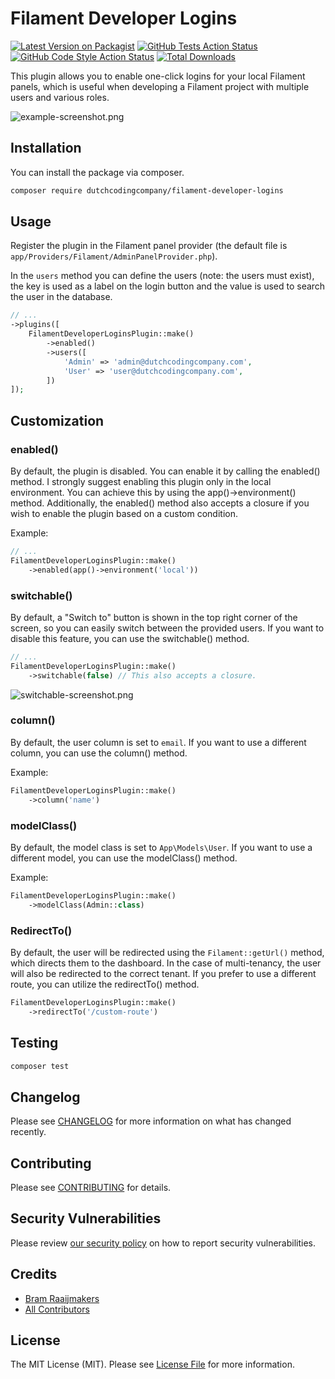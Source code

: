 # Filament Developer Logins

[![Latest Version on Packagist](https://img.shields.io/packagist/v/dutchcodingcompany/filament-developer-logins.svg?style=flat-square)](https://packagist.org/packages/dutchcodingcompany/filament-developer-logins)
[![GitHub Tests Action Status](https://img.shields.io/github/actions/workflow/status/dutchcodingcompany/filament-developer-logins/run-test.yml?branch=main&label=tests&style=flat-square)](https://github.com/dutchcodingcompany/filament-developer-logins/actions?query=workflow%3Arun-test+branch%3Amain)
[![GitHub Code Style Action Status](https://img.shields.io/github/actions/workflow/status/dutchcodingcompany/filament-developer-logins/php-cs-fixer.yml?branch=main&label=code%20style&style=flat-square)](https://github.com/dutchcodingcompany/filament-developer-logins/actions?query=workflow%3A"Fix+PHP+code+styling"+branch%3Amain)
[![Total Downloads](https://img.shields.io/packagist/dt/dutchcodingcompany/filament-developer-logins.svg?style=flat-square)](https://packagist.org/packages/dutchcodingcompany/filament-developer-logins)

This plugin allows you to enable one-click logins for your local Filament panels, which is useful when developing a Filament project with multiple users and various roles.

![example-screenshot.png](https://raw.githubusercontent.com/DutchCodingCompany/filament-developer-logins/main/docs-assets/screenshots/example-screenshot.png)

## Installation

You can install the package via composer.

```bash
composer require dutchcodingcompany/filament-developer-logins
```

## Usage

Register the plugin in the Filament panel provider (the default file is `app/Providers/Filament/AdminPanelProvider.php`).

In the `users` method you can define the users (note: the users must exist), the key is used as a label on the login button and the value is used to search the user in the database.

```php
// ...
->plugins([
    FilamentDeveloperLoginsPlugin::make()
        ->enabled()
        ->users([
            'Admin' => 'admin@dutchcodingcompany.com',
            'User' => 'user@dutchcodingcompany.com',
        ])
]);
```

## Customization

### enabled()

By default, the plugin is disabled. You can enable it by calling the enabled() method. I strongly suggest enabling
this plugin only in the local environment. You can achieve this by using the app()->environment() method. Additionally, 
the enabled() method also accepts a closure if you wish to enable the plugin based on a custom condition.

Example:

```php
// ...
FilamentDeveloperLoginsPlugin::make()
    ->enabled(app()->environment('local'))
```

### switchable()

By default, a "Switch to" button is shown in the top right corner of the screen, so you can easily switch between the provided users. 
If you want to disable this feature, you can use the switchable() method.

```php
// ...
FilamentDeveloperLoginsPlugin::make()
    ->switchable(false) // This also accepts a closure.
```

![switchable-screenshot.png](https://raw.githubusercontent.com/DutchCodingCompany/filament-developer-logins/main/docs-assets/screenshots/switchable-screenshot.png)

### column()

By default, the user column is set to `email`. If you want to use a different column, you can use the column() method.

Example:

```php
FilamentDeveloperLoginsPlugin::make()
    ->column('name')
```

### modelClass()

By default, the model class is set to `App\Models\User`. If you want to use a different model, you can use the modelClass() method.

Example:

```php
FilamentDeveloperLoginsPlugin::make()
    ->modelClass(Admin::class)
```

### RedirectTo()

By default, the user will be redirected using the `Filament::getUrl()` method, which directs them to the dashboard. In the case of multi-tenancy, the user will also be redirected to the correct tenant. If you prefer to use a different route, you can utilize the redirectTo() method.
```php
FilamentDeveloperLoginsPlugin::make()
    ->redirectTo('/custom-route')
```

## Testing

```bash
composer test
```

## Changelog

Please see [CHANGELOG](CHANGELOG.md) for more information on what has changed recently.

## Contributing

Please see [CONTRIBUTING](CONTRIBUTING.md) for details.

## Security Vulnerabilities

Please review [our security policy](../../security/policy) on how to report security vulnerabilities.

## Credits

- [Bram Raaijmakers](https://github.com/bramr94)
- [All Contributors](../../contributors)

## License

The MIT License (MIT). Please see [License File](LICENSE.md) for more information.
